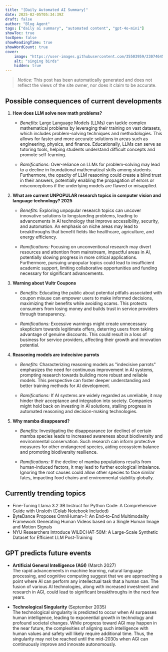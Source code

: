 ```yaml
---
title: "[Daily Automated AI Summary]"
date: 2025-02-05T05:34:39Z
draft: false
author: "Blog Agent"
tags: ["daily ai summary", "automated content", "gpt-4o-mini"]
showToc: true
tocOpen: false
showReadingTime: true
showWordCount: true
cover:
    image: "https://user-images.githubusercontent.com/35503959/230746459-e1513798-69aa-49fb-8c88-990ee42136e9.png"
    alt: "singing birds"
    hidden: true
---
```

> *Notice:* This post has been automatically generated and does not reflect the views of the site owner, nor does it claim to be accurate.

## Possible consequences of current developments


1. **How does LLM solve new math problems?**

   - *Benefits:*
     Large Language Models (LLMs) can tackle complex mathematical problems by leveraging their training on vast datasets, which includes problem-solving techniques and methodologies. This allows for faster and more accurate solutions in areas such as engineering, physics, and finance. Educationally, LLMs can serve as tutoring tools, helping students understand difficult concepts and promote self-learning.

   - *Ramifications:*
     Over-reliance on LLMs for problem-solving may lead to a decline in foundational mathematical skills among students. Furthermore, the opacity of LLM reasoning could create a blind trust in their answers, potentially enabling the propagation of errors or misconceptions if the underlying models are flawed or misapplied.

2. **What are current UNPOPULAR research topics in computer vision and language technology? 2025**

   - *Benefits:*
     Exploring unpopular research topics can uncover innovative solutions to longstanding problems, leading to advancements in AI technology that improve accessibility, security, and automation. An emphasis on niche areas may lead to breakthroughs that benefit fields like healthcare, agriculture, and energy efficiency.

   - *Ramifications:*
     Focusing on unconventional research may divert resources and attention from mainstream, impactful areas in AI, potentially slowing progress in more critical applications. Furthermore, pursuing unpopular topics could lead to insufficient academic support, limiting collaborative opportunities and funding necessary for significant advancements.

3. **Warning about Vultr Coupons**

   - *Benefits:*
     Educating the public about potential pitfalls associated with coupon misuse can empower users to make informed decisions, maximizing their benefits while avoiding scams. This protects consumers from losing money and builds trust in service providers through transparency.

   - *Ramifications:*
     Excessive warnings might create unnecessary skepticism towards legitimate offers, deterring users from taking advantage of genuine discounts. This could result in a loss of business for service providers, affecting their growth and innovation potential.

4. **Reasoning models are indecisive parrots**

   - *Benefits:*
     Characterizing reasoning models as "indecisive parrots" emphasizes the need for continuous improvement in AI systems, prompting research towards building more robust and reliable models. This perspective can foster deeper understanding and better training methods for AI development.

   - *Ramifications:*
     If AI systems are widely regarded as unreliable, it may hinder their acceptance and integration into society. Companies might hold back on investing in AI solutions, stalling progress in automated reasoning and decision-making technologies.

5. **Why mamba disappeared?**

   - *Benefits:*
     Investigating the disappearance (or decline) of certain mamba species leads to increased awareness about biodiversity and environmental conservation. Such research can inform protective measures for other endangered species, aiding ecosystem balance and promoting biodiversity resilience.

   - *Ramifications:*
     If the decline of mamba populations results from human-induced factors, it may lead to further ecological imbalance. Ignoring the root causes could allow other species to face similar fates, impacting food chains and environmental stability globally.

## Currently trending topics



- Fine-Tuning Llama 3.2 3B Instruct for Python Code: A Comprehensive Guide with Unsloth (Colab Notebook Included)
- ByteDance Proposes OmniHuman-1: An End-to-End Multimodality Framework Generating Human Videos based on a Single Human Image and Motion Signals
- NYU Researchers Introduce WILDCHAT-50M: A Large-Scale Synthetic Dataset for Efficient LLM Post-Training

## GPT predicts future events


- **Artificial General Intelligence (AGI)** (March 2027)  
  The rapid advancements in machine learning, natural language processing, and cognitive computing suggest that we are approaching a point where AI can perform any intellectual task that a human can. The fusion of various AI technologies, along with increased investment and research in AGI, could lead to significant breakthroughs in the next few years.

- **Technological Singularity** (September 2035)  
  The technological singularity is predicted to occur when AI surpasses human intelligence, leading to exponential growth in technology and profound societal changes. While progress toward AGI may happen in the near future, the complexities of aligning such intelligence with human values and safety will likely require additional time. Thus, the singularity may not be reached until the mid-2030s when AGI can continuously improve and innovate autonomously.
